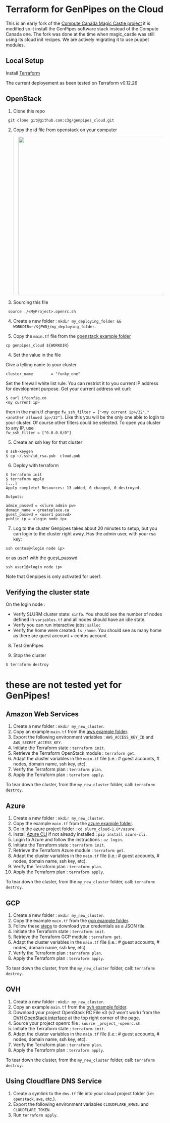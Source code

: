 # Terraform for GenPipes on the Cloud

This is an early fork of the [Compute Canada Magic Castle project](https://github.com/ComputeCanada/magic_castle)
it is modified so it install the GenPipes software stack instead of the Compute Canada one.
The fork was done at the time when magic_castle was still using its cloud init recipes.
We are actively migrating it to use puppet modules.


## Local Setup

Install [Terraform](https://www.terraform.io/downloads.html)

The current deployement as been tested on Terraform v0.12.26

## OpenStack

1. Clone this repo
~~~
 git clone git@github.com:c3g/genpipes_cloud.git
~~~

2. Copy the id file from openstack on your computer
> <img src="./examples/figs/download_os_rcv3.gif" width="500" />
3. Sourcing this file
~~~
 source ./<MyProject>.openrc.sh
~~~

4. Create a new folder : `mkdir my_deploying_folder && WORKDIR=~/${PWD}/my_deploying_folder`.

5. Copy the `main.tf` file from the [openstack example folder](./examples/openstack/main.tf)
~~~
cp genpipes_cloud ${WORKDIR}
~~~

4. Set the value in the file

Give a telling name to your cluster

~~~
cluster_name        = "funky_one"
~~~

Set the firewall white list rule. You can restrict it to you current IP address
 for development purpose. Get your current address wit curl:

~~~
$ curl ifconfig.co
<my current ip>

~~~
then in the main.tf change `fw_ssh_filter = ["<my current ip>/32","<another allowed ip>/32"]`. Like this
you will be the only one able to login to your cluster. Of course other filters
could be selected. To open you cluster to any IP, use  
`fw_ssh_filter = ["0.0.0.0/0"]`

5. Create an ssh key for that cluster

```
$ ssh-keygen
$ cp ~/.ssh/id_rsa.pub  cloud.pub
```

6. Deploy with terraform

~~~
$ terraform init
$ terraform apply
[...]
Apply complete! Resources: 13 added, 0 changed, 0 destroyed.

Outputs:

admin_passwd = <slurm admin pw>
domain_name = greateplace.ca
guest_passwd = <user1 passwd>
public_ip = <login node ip>

~~~

7. Log to  the cluster
Genpipes takes about 20 minutes to setup, but you can login to the cluster right away.
Has the admin user, with your rsa key:
~~~
ssh centos@<login node ip>
~~~

or as user1 with the guest_passwd

~~~
ssh user1@<login node ip>
~~~

Note that Genpipes is only activated for user1.

## Verifying the cluster state

On the login node :
- Verify SLURM cluster state: `sinfo`. You should see the number of nodes defined in `variables.tf`
and all nodes should have an idle state.
- Verify you can run interactive jobs: `salloc`
- Verify the home were created: `ls /home`. You should see as many home as there are guest account + centos account.


8. Test GenPipes


9. Stop the cluster

~~~
$ terraform destroy
~~~





# these are not tested yet for GenPipes!

## Amazon Web Services

1. Create a new folder : `mkdir my_new_cluster`.
2. Copy an example `main.tf` from the [aws example folder](./examples/aws).
3. Export the following environment variables : `AWS_ACCESS_KEY_ID` and `AWS_SECRET_ACCESS_KEY`.
4. Initiate the Terraform state : `terraform init`.
5. Retrieve the Terraform OpenStack module : `terraform get`.
6. Adapt the cluster variables in the `main.tf` file (i.e.: # guest accounts, # nodes, domain name, ssh key, etc).
7. Verify the Terraform plan : `terraform plan`.
8. Apply the Terraform plan : `terraform apply`.

To tear down the cluster, from the `my_new_cluster` folder, call: `terraform destroy`.

## Azure

1. Create a new folder : `mkdir my_new_cluster`.
2. Copy the example `main.tf` from the [azure example folder](./examples/azure).
3. Go in the azure project folder : `cd slurm_cloud-1.0*/azure`.
4. Install [Azure CLI](https://docs.microsoft.com/en-us/cli/azure/install-azure-cli) if not already installed : `pip install azure-cli`.
5. Login to Azure and follow the instructions : `az login`.
6. Initiate the Terraform state : `terraform init`.
7. Retrieve the Terraform Azure module : `terraform get`.
8. Adapt the cluster variables in the `main.tf` file (i.e.: # guest accounts, # nodes, domain name, ssh key, etc).
9. Verify the Terraform plan : `terraform plan`.
10. Apply the Terraform plan : `terraform apply`.

To tear down the cluster, from the `my_new_cluster` folder, call: `terraform destroy`.

## GCP

1. Create a new folder : `mkdir my_new_cluster`.
2. Copy the example `main.tf` from the [gcp example folder](./examples/gcp).
3. Follow these [steps](https://www.terraform.io/docs/providers/google/index.html#authentication-json-file) to download your credentials as a JSON file.
4. Initiate the Terraform state : `terraform init`.
5. Retrieve the Terraform GCP module : `terraform get`.
6. Adapt the cluster variables in the `main.tf` file (i.e.: # guest accounts, # nodes, domain name, ssh key, etc).
7. Verify the Terraform plan : `terraform plan`.
8. Apply the Terraform plan : `terraform apply`.

To tear down the cluster, from the `my_new_cluster` folder, call: `terraform destroy`.

## OVH

1. Create a new folder : `mkdir my_new_cluster`.
2. Copy an example `main.tf` from the [ovh example folder](./examples/ovh).
3. Download your project OpenStack RC File v3 (v2 won't work) from the [OVH OpenStack interface](https://horizon.cloud.ovh.net/project/) at the top right corner of the page.
4. Source your project openrc file : `source _project_-openrc.sh`.
5. Initiate the Terraform state : `terraform init`.
6. Adapt the cluster variables in the `main.tf` file (i.e.: # guest accounts, # nodes, domain name, ssh key, etc).
7. Verify the Terraform plan : `terraform plan`.
8. Apply the Terraform plan : `terraform apply`.

To tear down the cluster, from the `my_new_cluster` folder, call: `terraform destroy`.

## Using Cloudflare DNS Service

1. Create a symlink to the `dns.tf` file into your cloud project folder (i.e: `openstack`, `aws`, etc.).
2. Export the following environment variables `CLOUDFLARE_EMAIL` and `CLOUDFLARE_TOKEN`.
3. Run `terraform apply`.
